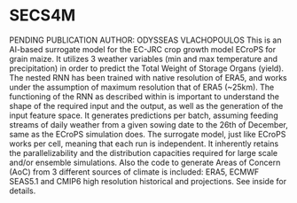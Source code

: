 # SECS4M
PENDING PUBLICATION 
AUTHOR: ODYSSEAS VLACHOPOULOS
This is an AI-based surrogate model for the EC-JRC crop growth model ECroPS for grain maize. It utilizes 3 weather variables (min and max temperature and precipitation) in order to predict the Total Weight of Storage Organs (yield).
The nested RNN has been trained with native resolution of ERA5, and works under the assumption of maximum resolution that of ERA5 (~25km).
The functioning of the RNN as described within is important to understand the shape of the required input and the output, as well as the generation of the input feature space.
It generates predictions per batch, assuming feeding streams of daily weather from a given sowing date to the 26th of December, same as the ECroPS simulation does.
The surrogate model, just like ECroPS works per cell, meaning that each run is independent. It inherently retains the parallelizability and the distribution capacities required for large scale and/or ensemble simulations.
Also the code to generate Areas of Concern (AoC) from 3 different sources of climate is included:
ERA5, ECMWF SEAS5.1 and CMIP6 high resolution historical and projections. See inside for details.
